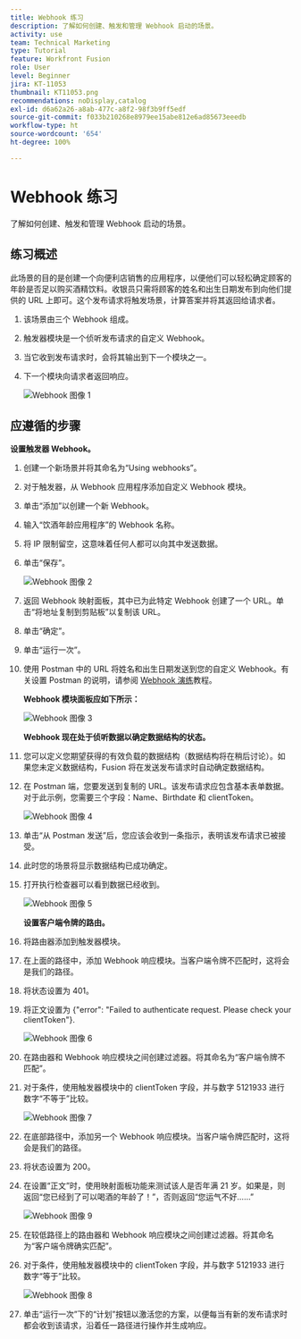 ```yaml
---
title: Webhook 练习
description: 了解如何创建、触发和管理 Webhook 启动的场景。
activity: use
team: Technical Marketing
type: Tutorial
feature: Workfront Fusion
role: User
level: Beginner
jira: KT-11053
thumbnail: KT11053.png
recommendations: noDisplay,catalog
exl-id: d6a62a26-a8ab-477c-a8f2-98f3b9ff5edf
source-git-commit: f033b210268e8979ee15abe812e6ad85673eeedb
workflow-type: ht
source-wordcount: '654'
ht-degree: 100%

---
```


# Webhook 练习

了解如何创建、触发和管理 Webhook 启动的场景。

## 练习概述

此场景的目的是创建一个向便利店销售的应用程序，以便他们可以轻松确定顾客的年龄是否足以购买酒精饮料。收银员只需将顾客的姓名和出生日期发布到向他们提供的 URL 上即可。这个发布请求将触发场景，计算答案并将其返回给请求者。

1. 该场景由三个 Webhook 组成。
1. 触发器模块是一个侦听发布请求的自定义 Webhook。
1. 当它收到发布请求时，会将其输出到下一个模块之一。
1. 下一个模块向请求者返回响应。

   ![Webhook 图像 1](../12-exercises/assets/webhooks-walkthrough-1.png)

## 应遵循的步骤

**设置触发器 Webhook。**

1. 创建一个新场景并将其命名为“Using webhooks”。
1. 对于触发器，从 Webhook 应用程序添加自定义 Webhook 模块。
1. 单击“添加”以创建一个新 Webhook。
1. 输入“饮酒年龄应用程序”的 Webhook 名称。
1. 将 IP 限制留空，这意味着任何人都可以向其中发送数据。
1. 单击“保存”。


   ![Webhook 图像 2](../12-exercises/assets/webhooks-walkthrough-2.png)

1. 返回 Webhook 映射面板，其中已为此特定 Webhook 创建了一个 URL。单击“将地址复制到剪贴板”以复制该 URL。
1. 单击“确定”。
1. 单击“运行一次”。
1. 使用 Postman 中的 URL 将姓名和出生日期发送到您的自定义 Webhook。有关设置 Postman 的说明，请参阅 [Webhook 演练](https://experienceleague.adobe.com/docs/workfront-learn/tutorials-workfront/fusion/beyond-basic-modules/webhooks-walkthrough.html?lang=zh-Hans)教程。

   **Webhook 模块面板应如下所示：**

   ![Webhook 图像 3](../12-exercises/assets/webhooks-walkthrough-3.png)

   **Webhook 现在处于侦听数据以确定数据结构的状态。**

1. 您可以定义您期望获得的有效负载的数据结构（数据结构将在稍后讨论）。如果您未定义数据结构，Fusion 将在发送发布请求时自动确定数据结构。
1. 在 Postman 端，您要发送到复制的 URL。该发布请求应包含基本表单数据。对于此示例，您需要三个字段：Name、Birthdate 和 clientToken。

   ![Webhook 图像 4](../12-exercises/assets/webhooks-walkthrough-4.png)

1. 单击“从 Postman 发送”后，您应该会收到一条指示，表明该发布请求已被接受。
1. 此时您的场景将显示数据结构已成功确定。
1. 打开执行检查器可以看到数据已经收到。

   ![Webhook 图像 5](../12-exercises/assets/webhooks-walkthrough-5.png)

   **设置客户端令牌的路由。**

1. 将路由器添加到触发器模块。
1. 在上面的路径中，添加 Webhook 响应模块。当客户端令牌不匹配时，这将会是我们的路径。
1. 将状态设置为 401。
1. 将正文设置为 {&quot;error&quot;: &quot;Failed to authenticate request. Please check your clientToken&quot;}.

   ![Webhook 图像 6](../12-exercises/assets/webhooks-walkthrough-6.png)

1. 在路由器和 Webhook 响应模块之间创建过滤器。将其命名为“客户端令牌不匹配”。
1. 对于条件，使用触发器模块中的 clientToken 字段，并与数字 5121933 进行数字“不等于”比较。

   ![Webhook 图像 7](../12-exercises/assets/webhooks-walkthrough-7.png)

1. 在底部路径中，添加另一个 Webhook 响应模块。当客户端令牌匹配时，这将会是我们的路径。
1. 将状态设置为 200。
1. 在设置“正文”时，使用映射面板功能来测试该人是否年满 21 岁。如果是，则返回“您已经到了可以喝酒的年龄了！”，否则返回“您运气不好……”

   ![Webhook 图像 9](../12-exercises/assets/webhooks-walkthrough-9.png)

1. 在较低路径上的路由器和 Webhook 响应模块之间创建过滤器。将其命名为“客户端令牌确实匹配”。
1. 对于条件，使用触发器模块中的 clientToken 字段，并与数字 5121933 进行数字“等于”比较。


   ![Webhook 图像 8](../12-exercises/assets/webhooks-walkthrough-8.png)

1. 单击“运行一次”下的“计划”按钮以激活您的方案，以便每当有新的发布请求时都会收到该请求，沿着任一路径进行操作并生成响应。
